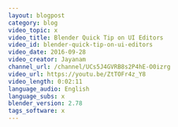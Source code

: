 ```yaml
---
layout: blogpost
category: blog
video_topic: x
video_title: Blender Quick Tip on UI Editors
video_id: blender-quick-tip-on-ui-editors
video_date: 2016-09-28
video_creator: Jayanam
channel_url: /channel/UCs5J4GVRB8s2P4hE-O0izrg
video_url: https://youtu.be/ZtTOFr4z_Y8
video_length: 0:02:11
language_audio: English
language_subs: x
blender_version: 2.78
tags_software: x
---
```

